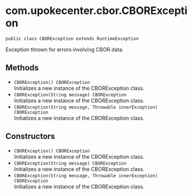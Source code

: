 # com.upokecenter.cbor.CBORException

    public class CBORException extends RuntimeException

Exception thrown for errors involving CBOR data.

## Methods

* `CBORException() CBORException`<br>
 Initializes a new instance of the CBORException
 class.
* `CBORException(String message) CBORException`<br>
 Initializes a new instance of the CBORException
 class.
* `CBORException(String message,
             Throwable innerException) CBORException`<br>
 Initializes a new instance of the CBORException
 class.

## Constructors

* `CBORException() CBORException`<br>
 Initializes a new instance of the CBORException
 class.
* `CBORException(String message) CBORException`<br>
 Initializes a new instance of the CBORException
 class.
* `CBORException(String message,
             Throwable innerException) CBORException`<br>
 Initializes a new instance of the CBORException
 class.
